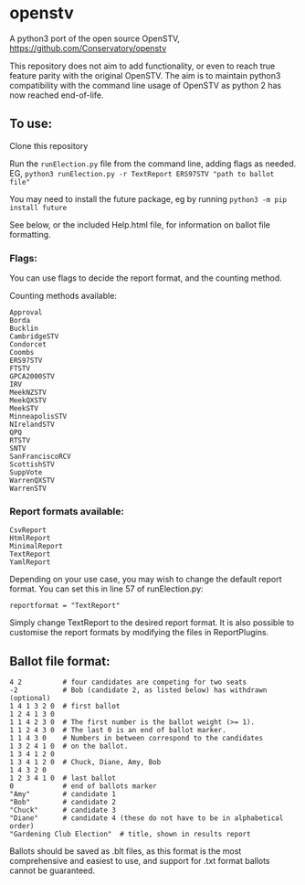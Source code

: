 # openstv
A python3 port of the open source OpenSTV, https://github.com/Conservatory/openstv

This repository does not aim to add functionality, or even to reach true feature parity with the original OpenSTV. The aim is to maintain python3 compatibility with the command line usage of OpenSTV as python 2 has now reached end-of-life.

## To use:

Clone this repository

Run the `runElection.py` file from the command line, adding flags as needed. EG, `python3 runElection.py -r TextReport ERS97STV "path to ballot file"`

You may need to install the future package, eg by running `python3 -m pip install future`

See below, or the included Help.html file, for information on ballot file formatting.

### Flags:

You can use flags to decide the report format, and the counting method.

Counting methods available:

    Approval
    Borda
    Bucklin
    CambridgeSTV
    Condorcet
    Coombs
    ERS97STV
    FTSTV
    GPCA2000STV
    IRV
    MeekNZSTV
    MeekQXSTV
    MeekSTV
    MinneapolisSTV
    NIrelandSTV
    QPQ
    RTSTV
    SNTV
    SanFranciscoRCV
    ScottishSTV
    SuppVote
    WarrenQXSTV
    WarrenSTV
    
### Report formats available:

    CsvReport
    HtmlReport
    MinimalReport
    TextReport
    YamlReport
    
Depending on your use case, you may wish to change the default report format. You can set this in line 57 of runElection.py:

`reportformat = "TextReport"`

Simply change TextReport to the desired report format. It is also possible to customise the report formats by modifying the files in ReportPlugins.

## Ballot file format:

    4 2          # four candidates are competing for two seats
    -2           # Bob (candidate 2, as listed below) has withdrawn (optional)
    1 4 1 3 2 0  # first ballot
    1 2 4 1 3 0
    1 1 4 2 3 0  # The first number is the ballot weight (>= 1).
    1 1 2 4 3 0  # The last 0 is an end of ballot marker.
    1 1 4 3 0    # Numbers in between correspond to the candidates
    1 3 2 4 1 0  # on the ballot.
    1 3 4 1 2 0
    1 3 4 1 2 0  # Chuck, Diane, Amy, Bob
    1 4 3 2 0
    1 2 3 4 1 0  # last ballot
    0            # end of ballots marker
    "Amy"        # candidate 1
    "Bob"        # candidate 2
    "Chuck"      # candidate 3
    "Diane"      # candidate 4 (these do not have to be in alphabetical order)
    "Gardening Club Election"  # title, shown in results report
    
Ballots should be saved as .blt files, as this format is the most comprehensive and easiest to use, and support for .txt format ballots cannot be guaranteed. 